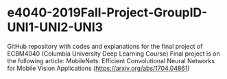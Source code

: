 # e4040-2019Fall-Project-GroupID-UNI1-UNI2-UNI3
GitHub repository with codes and explanations for the final project of ECBM4040 (Columbia University Deep Learning Course)
Final project is on the following article: MobileNets: Efficient Convolutional Neural Networks for Mobile Vision Applications (https://arxiv.org/abs/1704.04861)

